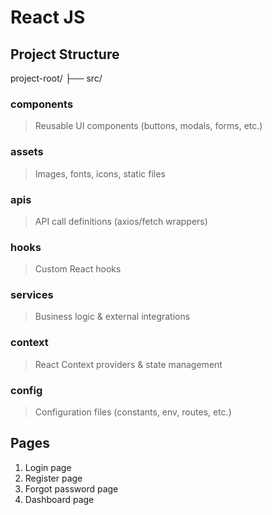 # React JS
## Project Structure
project-root/
├── src/
### components
> Reusable UI components (buttons, modals, forms, etc.)
### assets
> Images, fonts, icons, static files
### apis
> API call definitions (axios/fetch wrappers)
### hooks
> Custom React hooks
### services
> Business logic & external integrations
### context
> React Context providers & state management
### config
> Configuration files (constants, env, routes, etc.)

## Pages
1. Login page
2. Register page
3. Forgot password page
4. Dashboard page
